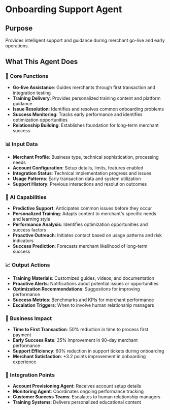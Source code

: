 # Onboarding Support Agent

## Purpose
Provides intelligent support and guidance during merchant go-live and early operations.

## What This Agent Does

### 🎯 Core Functions
- **Go-live Assistance**: Guides merchants through first transaction and integration testing
- **Training Delivery**: Provides personalized training content and platform guidance
- **Issue Resolution**: Identifies and resolves common onboarding problems
- **Success Monitoring**: Tracks early performance and identifies optimization opportunities
- **Relationship Building**: Establishes foundation for long-term merchant success

### 📊 Input Data
- **Merchant Profile**: Business type, technical sophistication, processing needs
- **Account Configuration**: Setup details, limits, features enabled
- **Integration Status**: Technical implementation progress and issues
- **Usage Patterns**: Early transaction data and system utilization
- **Support History**: Previous interactions and resolution outcomes

### 🤖 AI Capabilities
- **Predictive Support**: Anticipates common issues before they occur
- **Personalized Training**: Adapts content to merchant's specific needs and learning style
- **Performance Analysis**: Identifies optimization opportunities and success factors
- **Proactive Outreach**: Initiates contact based on usage patterns and risk indicators
- **Success Prediction**: Forecasts merchant likelihood of long-term success

### 📈 Output Actions
- **Training Materials**: Customized guides, videos, and documentation
- **Proactive Alerts**: Notifications about potential issues or opportunities
- **Optimization Recommendations**: Suggestions for improving performance
- **Success Metrics**: Benchmarks and KPIs for merchant performance
- **Escalation Triggers**: When to involve human relationship managers

### 🎯 Business Impact
- **Time to First Transaction**: 50% reduction in time to process first payment
- **Early Success Rate**: 35% improvement in 90-day merchant performance
- **Support Efficiency**: 60% reduction in support tickets during onboarding
- **Merchant Satisfaction**: +3.2 points improvement in onboarding experience

### 🔗 Integration Points
- **Account Provisioning Agent**: Receives account setup details
- **Monitoring Agent**: Coordinates ongoing performance tracking
- **Customer Success Teams**: Escalates to human relationship managers
- **Training Systems**: Delivers personalized educational content